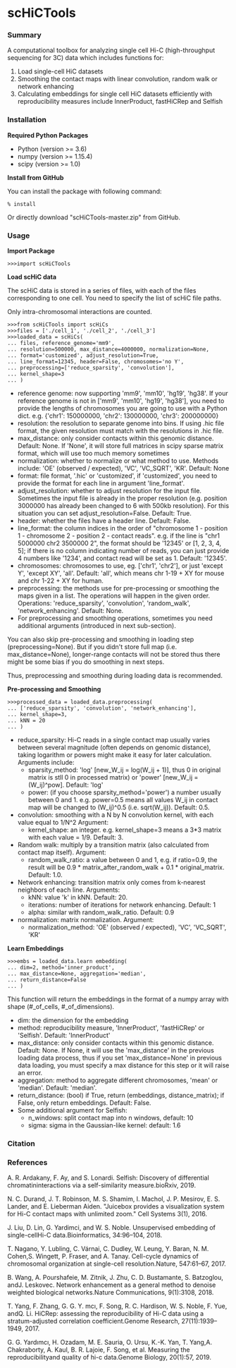 # scHiCTools

### Summary
A computational toolbox for analyzing single cell Hi-C (high-throughput sequencing for 3C) data which includes functions for:
1. Load single-cell HiC datasets
2. Smoothing the contact maps with linear convolution, random walk or network enhancing
3. Calculating embeddings for single cell HiC datasets efficiently with reproducibility measures include InnerProduct, fastHiCRep and Selfish

### Installation
  **Required Python Packages**
  - Python (version >= 3.6)
  - numpy (version >= 1.15.4)
  - scipy (version >= 1.0)
  
  **Install from GitHub**
  
  You can install the package with following command:
  ```console
  % install
  ```
  Or directly download "scHiCTools-master.zip" from GitHub.
  
### Usage
  **Import Package**
  ```console
  >>>import scHiCTools
  ```
  
  **Load scHiC data**
  
  The scHiC data is stored in a series of files, with each of the files corresponding to one cell.
  You need to specify the list of scHiC file paths.
  
  Only intra-chromosomal interactions are counted.
  ```console
  >>>from scHiCTools import scHiCs
  >>>files = ['./cell_1', './cell_2', './cell_3']
  >>>loaded_data = scHiCs(
  ... files, reference_genome='mm9',
  ... resolution=500000, max_distance=4000000, normalization=None,
  ... format='customized', adjust_resolution=True,
  ... line_format=12345, header=False, chromosomes='no Y',
  ... preprocessing=['reduce_sparsity', 'convolution'],
  ... kernel_shape=3
  ... )
  ```
  - reference genome: now supporting 'mm9', 'mm10', 'hg19', 'hg38'.
  If your reference genome is not in ['mm9', 'mm10', 'hg19', 'hg38'], you need to provide the lengths of chromosomes
  you are going to use with a Python dict. e.g. {'chr1': 150000000, 'chr2': 130000000, 'chr3': 200000000}
  - resolution: the resolution to separate genome into bins.
  If using .hic file format, the given resolution must match with the resolutions in .hic file.
  - max_distance: only consider contacts within this genomic distance. Default: None.
  If 'None', it will store full matrices in scipy sparse matrix format, which will use too much memory sometimes
  - normalization: whether to normalize or what method to use.
  Methods include: 'OE' (observed / expected), 'VC', 'VC_SQRT', 'KR'. Default: None
  - format: file format, '.hic' or 'customized', if 'customized', you need to
  provide the format for each line in argument 'line_format'.
  - adjust_resolution: whether to adjust resolution for the input file.
  Sometimes the input file is already in the proper resolution (e.g. position 3000000 has already been changed to 6 with 500kb resolution).
  For this situation you can set adjust_resolution=False. Default: True.
  - header: whether the files have a header line. Default: False.
  - line_format: the column indices in the order of "chromosome 1 - position 1 - chromosome 2 - position 2 - contact reads".
  e.g. if the line is "chr1 5000000 chr2 3500000 2", the format should be '12345' or [1, 2, 3, 4, 5]; if there is no column
  indicating number of reads, you can just provide 4 numbers like '1234', and contact read will be set as 1.
  Default: '12345'.
  - chromosomes: chromosomes to use, eg. ['chr1', 'chr2'], or just 'except Y', 'except XY', 'all'.
  Default: 'all', which means chr 1-19 + XY for mouse and chr 1-22 + XY for human.
  - preprocessing: the methods use for pre-processing or smoothing the maps given in a list.
  The operations will happen in the given order.
  Operations: 'reduce_sparsity', 'convolution', 'random_walk', 'network_enhancing'.
  Default: None.
  - For preprocessing and smoothing operations, sometimes you need additional arguments (introduced in next sub-section).
  
  You can also skip pre-processing and smoothing in loading step (preprocessing=None).
  But if you didn't store full map (i.e. max_distance=None), longer-range contacts will not be stored
  thus there might be some bias if you do smoothing in next steps.
  
  Thus, preprocessing and smoothing during loading data is recommended.

  **Pre-processing and Smoothing**
  ```console
  >>>processed_data = loaded_data.preprocessing(
  ... ['reduce_sparsity', 'convolution', 'network_enhancing'],
  ... kernel_shape=3,
  ... kNN = 20
  ... )
  ```
  - reduce_sparsity: Hi-C reads in a single contact map usually varies between several magnitude
  (often depends on genomic distance), taking logarithm or powers might make it easy for later calculation.
  Arguments include:
    - sparsity_method: 'log' [new_W_ij = log(W_ij + 1)], thus 0 in original matrix is stll 0 in processed matrix)
    or 'power' [new_W_ij = (W_ij)^pow]. Default: 'log'
    - power: (if you choose sparsity_method='power') a number usually between 0 and 1.
    e.g. power=0.5 means all values W_ij in contact map will be changed to (W_ij)^0.5
    (i.e. sqrt(W_ij)). Default: 0.5.
  - convolution: smoothing with a N by N convolution kernel, with each value equal to 1/N^2
  Argument:
    - kernel_shape: an integer. e.g. kernel_shape=3 means a 3*3 matrix with each value = 1/9. Default: 3.
  - Random walk: multiply by a transition matrix (also calculated from contact map itself).
  Argument:
    - random_walk_ratio: a value between 0 and 1, e.g. if ratio=0.9, the result will be
    0.9 * matrix_after_random_walk + 0.1 * original_matrix. Default: 1.0.
  - Network enhancing: transition matrix only comes from k-nearest neighbors of each line.
  Arguments:
    - kNN: value 'k' in kNN. Default: 20.
    - iterations: number of iterations for network enhancing. Default: 1
    - alpha: similar with random_walk_ratio. Default: 0.9
  - normalization: matrix normalization.
   Argument:
    - normalization_method: 'OE' (observed / expected), 'VC', 'VC_SQRT', 'KR'
  
  **Learn Embeddings**
  ```console
  >>>embs = loaded_data.learn embedding(
  ... dim=2, method='inner_product',
  ... max_distance=None, aggregation='median',
  ... return_distance=False
  ... )
  ```
  This function will return the embeddings in the format of a numpy array with shape (#_of_cells, #_of_dimensions).
  - dim: the dimension for the embedding
  - method: reproducibility measure, 'InnerProduct', 'fastHiCRep' or 'Selfish'. Default: 'InnerProduct'
  - max_distance: only consider contacts within this genomic distance. Default: None.
  If None, it will use the 'max_distance' in the previous loading data process, thus if you
  set 'max_distance=None' in previous data loading, you must specify a max distance for this step or it will raise an error.
  - aggregation: method to aggregate different chromosomes, 'mean' or 'median'. Default: 'median'.
  - return_distance: (bool) if True, return (embeddings, distance_matrix); if False, only return embeddings. Default: False.
  - Some additional argument for Selfish:
    - n_windows: split contact map into n windows, default: 10
    - sigma: sigma in the Gaussian-like kernel: default: 1.6

### Citation


### References
A. R. Ardakany, F. Ay, and S. Lonardi.  Selfish: Discovery of differential chromatininteractions via a self-similarity measure.bioRxiv, 2019.

N. C. Durand, J. T. Robinson, M. S. Shamim, I. Machol, J. P. Mesirov, E. S. Lander, and E. Lieberman Aiden. "Juicebox provides a visualization system for Hi-C contact maps with unlimited zoom." Cell Systems 3(1), 2016.

J. Liu, D. Lin, G. Yardimci, and W. S. Noble. Unsupervised embedding of single-cellHi-C data.Bioinformatics, 34:96–104, 2018.

T. Nagano, Y. Lubling, C. Várnai, C. Dudley, W. Leung, Y. Baran, N. M. Cohen,S.  Wingett,  P.  Fraser,  and  A.  Tanay.    Cell-cycle  dynamics  of  chromosomal organization at single-cell resolution.Nature, 547:61–67, 2017.

B. Wang, A. Pourshafeie, M. Zitnik, J. Zhu, C. D. Bustamante, S. Batzoglou, andJ.  Leskovec.   Network  enhancement  as  a  general  method  to  denoise  weighted biological networks.Nature Communications, 9(1):3108, 2018.

T. Yang, F. Zhang, G. G. Y. mcı, F. Song, R. C. Hardison, W. S. Noble, F. Yue, andQ. Li. HiCRep: assessing the reproducibility of Hi-C data using a stratum-adjusted correlation coefficient.Genome Research, 27(11):1939–1949, 2017.

G.  G.  Yardımcı,   H.  Ozadam,   M.  E.  Sauria,   O.  Ursu,   K.-K.  Yan,   T.  Yang,A. Chakraborty, A. Kaul, B. R. Lajoie, F. Song, et al. Measuring the reproducibilityand quality of hi-c data.Genome Biology, 20(1):57, 2019.

